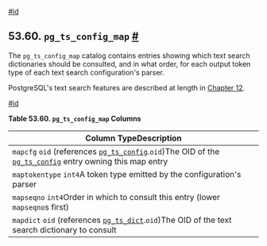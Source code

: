 [#id](#CATALOG-PG-TS-CONFIG-MAP)

## 53.60. `pg_ts_config_map` [#](#CATALOG-PG-TS-CONFIG-MAP)

The `pg_ts_config_map` catalog contains entries showing which text search dictionaries should be consulted, and in what order, for each output token type of each text search configuration's parser.

PostgreSQL's text search features are described at length in [Chapter 12](textsearch).

[#id](#id-1.10.4.62.5)

**Table 53.60. `pg_ts_config_map` Columns**

| Column TypeDescription                                                                                                                                    |
| --------------------------------------------------------------------------------------------------------------------------------------------------------- |
| `mapcfg` `oid` (references [`pg_ts_config`](catalog-pg-ts-config).`oid`)The OID of the [`pg_ts_config`](catalog-pg-ts-config) entry owning this map entry |
| `maptokentype` `int4`A token type emitted by the configuration's parser                                                                                   |
| `mapseqno` `int4`Order in which to consult this entry (lower `mapseqno`s first)                                                                           |
| `mapdict` `oid` (references [`pg_ts_dict`](catalog-pg-ts-dict).`oid`)The OID of the text search dictionary to consult                                     |
